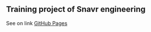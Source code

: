 ## Training project of Snavr engineering
See on link [GitHub Pages](https://Khoroshavin.github.io/snavr_train/)
